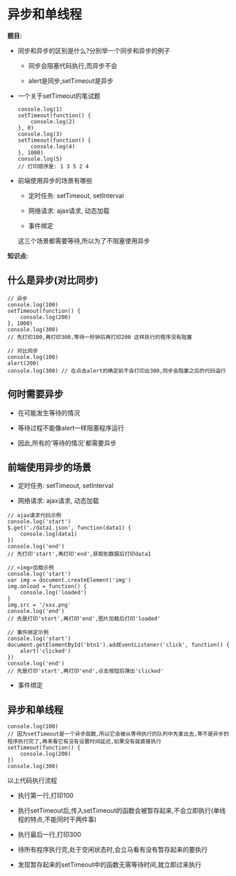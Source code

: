 # 异步和单线程

**题目:**

- 同步和异步的区别是什么?分别举一个同步和异步的例子

  - 同步会阻塞代码执行,而异步不会

  - alert是同步,setTimeout是异步

- 一个关于setTimeout的笔试题

   ```
   console.log(1)
   setTimeout(function() {
       console.log(2)
   }, 0)
   console.log(3)
   setTimeout(function() {
       console.log(4)
   }, 1000)
   console.log(5)
   // 打印顺序是: 1 3 5 2 4
   ```

- 前端使用异步的场景有哪些

   - 定时任务: setTimeout, setInterval

   - 网络请求: ajax请求, 动态<img>加载

   - 事件绑定

   这三个场景都需要等待,所以为了不阻塞使用异步

**知识点:**

## 什么是异步(对比同步)

```
// 异步
console.log(100)
setTimeout(function() {
    console.log(200)
}, 1000)
console.log(300)
// 先打印100,再打印300,等待一秒钟后再打印200 这样执行的程序没有阻塞

// 对比同步
console.log(100)
alert(200) 
console.log(300) // 在点击alert的确定前不会打印出300,同步会阻塞之后的代码运行
```

## 何时需要异步

   - 在可能发生等待的情况

   - 等待过程不能像alert一样阻塞程序运行

   - 因此,所有的'等待的情况'都需要异步

## 前端使用异步的场景

   - 定时任务: setTimeout, setInterval

   - 网络请求: ajax请求, 动态<img>加载

   ```
   // ajax请求代码示例
   console.log('start')
   $.get('./data1.json', function(data1) {
       console.log(data1)
   })
   console.log('end')
   // 先打印'start',再打印'end',获取到数据后打印data1
   ```

   ```
   // <img>加载示例
   console.log('start')
   var img = document.createElement('img')
   img.onload = function() {
       console.log('loaded')
   }
   img.src = '/xxx.png'
   console.log('end')
   // 先是打印'start',再打印'end',图片加载后打印'loaded'
   ```

   ```
   // 事件绑定示例
   console.log('start')
   document.getElementById('btn1').addEventListener('click', function() {
       alert('clicked')
   })
   console.log('end')
   // 先是打印'start',再打印'end',点击按钮后弹出'clicked'
   ```

   - 事件绑定

## 异步和单线程

```
console.log(100)
// 因为setTimeout是一个异步函数,所以它会被从等待执行的队列中先拿出去,等不是异步的程序执行完了,再来看它有没有设置时间延迟,如果没有就直接执行
setTimeout(function() {
    console.log(200)
})
console.log(300)
```

以上代码执行流程
   - 执行第一行,打印100

   - 执行setTimeout后,传入setTimeout的函数会被暂存起来,不会立即执行(单线程的特点,不能同时干两件事)

   - 执行最后一行,打印300

   - 待所有程序执行完,处于空闲状态时,会立马看有没有暂存起来的要执行

   - 发现暂存起来的setTimeout中的函数无需等待时间,就立即过来执行